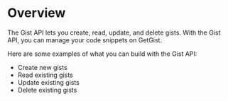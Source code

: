 # Overview

The Gist API lets you create, read, update, and delete gists. With the Gist
API, you can manage your code snippets on GetGist.

Here are some examples of what you can build with the Gist API:

- Create new gists
- Read existing gists
- Update existing gists
- Delete existing gists
